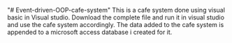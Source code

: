"# Event-driven-OOP-cafe-system" 
This is a cafe system done using visual basic in Visual studio. 
Download the complete file and run it in visual studio and use the cafe system accordingly. 
The data added to the cafe system is appended to a microsoft access database i created for it.

